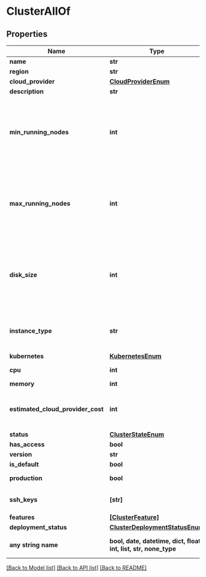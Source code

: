 # ClusterAllOf


## Properties
Name | Type | Description | Notes
------------ | ------------- | ------------- | -------------
**name** | **str** | name is case-insensitive | 
**region** | **str** |  | 
**cloud_provider** | [**CloudProviderEnum**](CloudProviderEnum.md) |  | 
**description** | **str** |  | [optional] 
**min_running_nodes** | **int** |  | [optional]  if omitted the server will use the default value of 1
**max_running_nodes** | **int** |  | [optional]  if omitted the server will use the default value of 1
**disk_size** | **int** | Unit is in GB. The disk size to be used for the node configuration | [optional]  if omitted the server will use the default value of 20
**instance_type** | **str** | the instance type to be used for this cluster. The list of values can be retrieved via the endpoint /{CloudProvider}/instanceType | [optional] 
**kubernetes** | [**KubernetesEnum**](KubernetesEnum.md) |  | [optional] 
**cpu** | **int** | unit is millicores (m). 1000m &#x3D; 1 cpu | [optional] 
**memory** | **int** | unit is MB. 1024 MB &#x3D; 1GB | [optional] 
**estimated_cloud_provider_cost** | **int** | This is an estimation of the cost this cluster will represent on your cloud proider bill, based on your current configuration | [optional] 
**status** | [**ClusterStateEnum**](ClusterStateEnum.md) |  | [optional] 
**has_access** | **bool** |  | [optional] 
**version** | **str** |  | [optional] 
**is_default** | **bool** |  | [optional] 
**production** | **bool** | specific flag to indicate that this cluster is a production one | [optional] 
**ssh_keys** | **[str]** | Indicate your public ssh_key to remotely connect to your EC2 instance. | [optional] 
**features** | [**[ClusterFeature]**](ClusterFeature.md) |  | [optional] 
**deployment_status** | [**ClusterDeploymentStatusEnum**](ClusterDeploymentStatusEnum.md) |  | [optional] 
**any string name** | **bool, date, datetime, dict, float, int, list, str, none_type** | any string name can be used but the value must be the correct type | [optional]

[[Back to Model list]](../README.md#documentation-for-models) [[Back to API list]](../README.md#documentation-for-api-endpoints) [[Back to README]](../README.md)


